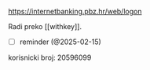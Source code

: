   https://internetbanking.pbz.hr/web/logon

Radi preko [[withkey]].

- [ ] reminder (@2025-02-15)

korisnicki broj: 20596099
